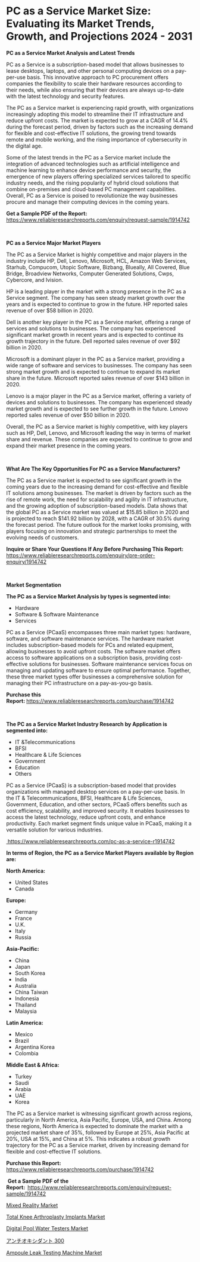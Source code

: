 <p><h1>PC as a Service Market Size: Evaluating its Market Trends, Growth, and Projections 2024 - 2031</h1></p><p><strong>PC as a Service Market Analysis and Latest Trends</strong></p>
<p><p>PC as a Service is a subscription-based model that allows businesses to lease desktops, laptops, and other personal computing devices on a pay-per-use basis. This innovative approach to PC procurement offers companies the flexibility to scale their hardware resources according to their needs, while also ensuring that their devices are always up-to-date with the latest technology and security features.</p><p>The PC as a Service market is experiencing rapid growth, with organizations increasingly adopting this model to streamline their IT infrastructure and reduce upfront costs. The market is expected to grow at a CAGR of 14.4% during the forecast period, driven by factors such as the increasing demand for flexible and cost-effective IT solutions, the growing trend towards remote and mobile working, and the rising importance of cybersecurity in the digital age.</p><p>Some of the latest trends in the PC as a Service market include the integration of advanced technologies such as artificial intelligence and machine learning to enhance device performance and security, the emergence of new players offering specialized services tailored to specific industry needs, and the rising popularity of hybrid cloud solutions that combine on-premises and cloud-based PC management capabilities. Overall, PC as a Service is poised to revolutionize the way businesses procure and manage their computing devices in the coming years.</p></p>
<p><strong>Get a Sample PDF of the Report:&nbsp;</strong> <a href="https://www.reliableresearchreports.com/enquiry/request-sample/1914742">https://www.reliableresearchreports.com/enquiry/request-sample/1914742</a></p>
<p>&nbsp;</p>
<p><strong>PC as a Service Major Market Players</strong></p>
<p><p>The PC as a Service Market is highly competitive and major players in the industry include HP, Dell, Lenovo, Microsoft, HCL, Amazon Web Services, Starhub, Compucom, Utopic Software, Bizbang, Blueally, All Covered, Blue Bridge, Broadview Networks, Computer Generated Solutions, Cwps, Cybercore, and Ivision.</p><p>HP is a leading player in the market with a strong presence in the PC as a Service segment. The company has seen steady market growth over the years and is expected to continue to grow in the future. HP reported sales revenue of over $58 billion in 2020.</p><p>Dell is another key player in the PC as a Service market, offering a range of services and solutions to businesses. The company has experienced significant market growth in recent years and is expected to continue its growth trajectory in the future. Dell reported sales revenue of over $92 billion in 2020.</p><p>Microsoft is a dominant player in the PC as a Service market, providing a wide range of software and services to businesses. The company has seen strong market growth and is expected to continue to expand its market share in the future. Microsoft reported sales revenue of over $143 billion in 2020.</p><p>Lenovo is a major player in the PC as a Service market, offering a variety of devices and solutions to businesses. The company has experienced steady market growth and is expected to see further growth in the future. Lenovo reported sales revenue of over $50 billion in 2020.</p><p>Overall, the PC as a Service market is highly competitive, with key players such as HP, Dell, Lenovo, and Microsoft leading the way in terms of market share and revenue. These companies are expected to continue to grow and expand their market presence in the coming years.</p></p>
<p>&nbsp;</p>
<p><strong>What Are The Key Opportunities For PC as a Service Manufacturers?</strong></p>
<p><p>The PC as a Service market is expected to see significant growth in the coming years due to the increasing demand for cost-effective and flexible IT solutions among businesses. The market is driven by factors such as the rise of remote work, the need for scalability and agility in IT infrastructure, and the growing adoption of subscription-based models. Data shows that the global PC as a Service market was valued at $15.85 billion in 2020 and is projected to reach $141.92 billion by 2028, with a CAGR of 30.5% during the forecast period. The future outlook for the market looks promising, with players focusing on innovation and strategic partnerships to meet the evolving needs of customers.</p></p>
<p><strong>Inquire or Share Your Questions If Any Before Purchasing This Report:</strong> <a href="https://www.reliableresearchreports.com/enquiry/pre-order-enquiry/1914742">https://www.reliableresearchreports.com/enquiry/pre-order-enquiry/1914742</a></p>
<p>&nbsp;</p>
<p><strong>Market Segmentation</strong></p>
<p><strong>The PC as a Service Market Analysis by types is segmented into:</strong></p>
<p><ul><li>Hardware</li><li>Software & Software Maintenance</li><li>Services</li></ul></p>
<p><p>PC as a Service (PCaaS) encompasses three main market types: hardware, software, and software maintenance services. The hardware market includes subscription-based models for PCs and related equipment, allowing businesses to avoid upfront costs. The software market offers access to software applications on a subscription basis, providing cost-effective solutions for businesses. Software maintenance services focus on managing and updating software to ensure optimal performance. Together, these three market types offer businesses a comprehensive solution for managing their PC infrastructure on a pay-as-you-go basis.</p></p>
<p><strong>Purchase this Report:&nbsp;</strong><a href="https://www.reliableresearchreports.com/purchase/1914742">https://www.reliableresearchreports.com/purchase/1914742</a></p>
<p>&nbsp;</p>
<p><strong>The PC as a Service Market Industry Research by Application is segmented into:</strong></p>
<p><ul><li>IT &Telecommunications</li><li>BFSI</li><li>Healthcare & Life Sciences</li><li>Government</li><li>Education</li><li>Others</li></ul></p>
<p><p>PC as a Service (PCaaS) is a subscription-based model that provides organizations with managed desktop services on a pay-per-use basis. In the IT & Telecommunications, BFSI, Healthcare & Life Sciences, Government, Education, and other sectors, PCaaS offers benefits such as cost efficiency, scalability, and improved security. It enables businesses to access the latest technology, reduce upfront costs, and enhance productivity. Each market segment finds unique value in PCaaS, making it a versatile solution for various industries.</p></p>
<p><a href="https://www.reliableresearchreports.com/pc-as-a-service-r1914742">&nbsp;https://www.reliableresearchreports.com/pc-as-a-service-r1914742</a></p>
<p><strong>In terms of Region, the PC as a Service Market Players available by Region are:</strong></p>
<p>
    <p> <strong> North America: </strong>
        <ul>
            <li>United States</li>
            <li>Canada</li>
        </ul>
        </p> 
    <p> <strong> Europe: </strong>
        <ul>
            <li>Germany</li>
            <li>France</li>
            <li>U.K.</li>
            <li>Italy</li>
            <li>Russia</li>
        </ul>
        </p> 
    <p> <strong> Asia-Pacific: </strong>
        <ul>
            <li>China</li>
            <li>Japan</li>
            <li>South Korea</li>
            <li>India</li>
            <li>Australia</li>
            <li>China Taiwan</li>
            <li>Indonesia</li>
            <li>Thailand</li>
            <li>Malaysia</li>
        </ul>
        </p> 
    <p> <strong> Latin America: </strong>
        <ul>
            <li>Mexico</li>
            <li>Brazil</li>
            <li>Argentina Korea</li>
            <li>Colombia</li>
        </ul>
        </p> 
    <p> <strong> Middle East & Africa: </strong>
        <ul>
            <li>Turkey</li>
            <li>Saudi</li>
            <li>Arabia</li>
            <li>UAE</li>
            <li>Korea</li>
        </ul>
    </p>
    </p>
<p><p>The PC as a Service market is witnessing significant growth across regions, particularly in North America, Asia Pacific, Europe, USA, and China. Among these regions, North America is expected to dominate the market with a projected market share of 35%, followed by Europe at 25%, Asia Pacific at 20%, USA at 15%, and China at 5%. This indicates a robust growth trajectory for the PC as a Service market, driven by increasing demand for flexible and cost-effective IT solutions.</p></p>
<p><strong>Purchase this Report: </strong><a href="https://www.reliableresearchreports.com/purchase/1914742">https://www.reliableresearchreports.com/purchase/1914742</a></p>
<p>&nbsp;<strong>Get a Sample PDF of the Report:&nbsp;&nbsp;</strong><a href="https://www.reliableresearchreports.com/enquiry/request-sample/1914742">https://www.reliableresearchreports.com/enquiry/request-sample/1914742</a></p>
<p><strong></strong></p>
<p><p><a href="https://github.com/nicoletavirag/Market-Research-Report-List-4/blob/main/mixed-reality-market.md">Mixed Reality Market</a></p><p><a href="https://www.linkedin.com/pulse/global-total-knee-arthroplasty-implants-market-focus-application-ayb5f">Total Knee Arthroplasty Implants Market</a></p><p><a href="https://medium.com/@elzaziemann1943/digital-pool-water-testers-market-outlook-and-forecast-from-2024-to-2031-8029510c7046">Digital Pool Water Testers Market</a></p><p><a href="https://medium.com/@scotttyesha/%E6%8A%97%E9%85%B8%E5%8C%96%E7%89%A9300%E3%81%AE%E5%B8%82%E5%A0%B4%E8%A6%8F%E6%A8%A1-%E6%88%90%E9%95%B7%E3%83%88%E3%83%AC%E3%83%B3%E3%83%89-%E7%B5%B1%E8%A8%88%E3%83%87%E3%83%BC%E3%82%BF-%E4%BA%88%E6%B8%AC-2024%E5%B9%B4-2031%E5%B9%B4-d56e8ae98192">アンチオキシダント 300</a></p><p><a href="https://issuu.com/reportprime-2/docs/ampoule-leak-testing-machine-market-size-2030.pptx">Ampoule Leak Testing Machine Market</a></p></p>